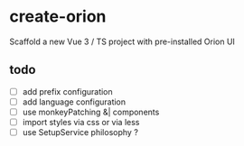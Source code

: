 # create-orion
Scaffold a new Vue 3 / TS project with pre-installed Orion UI 


## todo
- [ ] add prefix configuration
- [ ] add language configuration
- [ ] use monkeyPatching &| components
- [ ] import styles via css or via less
- [ ] use SetupService philosophy ?
